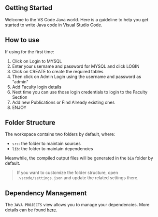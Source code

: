 ## Getting Started

Welcome to the VS Code Java world. Here is a guideline to help you get started to write Java code in Visual Studio Code.

## How to use

If using for the first time:
1. Click on Login to MYSQL
2. Enter your username and password for MYSQL and click LOGIN
3. Click on CREATE to create the required tables
4. Then click on Admin Login using the username and password as "admin"
5. Add Faculty login details
6. Next time you can use those login credentials to login to the Faculty Section
7. Add new Publications or Find Already existing ones
8. ENJOY

## Folder Structure

The workspace contains two folders by default, where:

- `src`: the folder to maintain sources
- `lib`: the folder to maintain dependencies

Meanwhile, the compiled output files will be generated in the `bin` folder by default.

> If you want to customize the folder structure, open `.vscode/settings.json` and update the related settings there.

## Dependency Management

The `JAVA PROJECTS` view allows you to manage your dependencies. More details can be found [here](https://github.com/microsoft/vscode-java-dependency#manage-dependencies).
